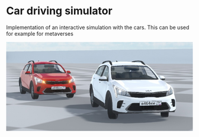 # Car driving simulator

Implementation of an interactive simulation with the cars. This can be used for example for metaverses

![](Screenshots/kia_rio_x.png)
